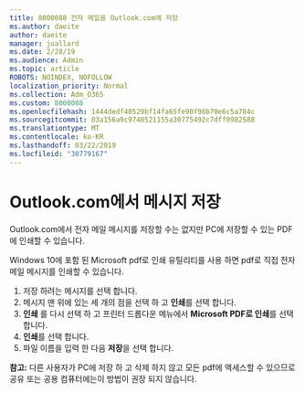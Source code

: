 ```yaml
---
title: 8000088 전자 메일을 Outlook.com에 저장
ms.author: daeite
author: daeite
manager: joallard
ms.date: 2/28/19
ms.audience: Admin
ms.topic: article
ROBOTS: NOINDEX, NOFOLLOW
localization_priority: Normal
ms.collection: Adm_O365
ms.custom: 8000088
ms.openlocfilehash: 1444dedf40529bf14fa65fe90f98b70e6c5a784c
ms.sourcegitcommit: 03a156a9c9740521155a30775492c7dff0982588
ms.translationtype: MT
ms.contentlocale: ko-KR
ms.lasthandoff: 03/22/2019
ms.locfileid: "30779167"
---
```

# <a name="saving-messages-in-outlookcom"></a>Outlook.com에서 메시지 저장

Outlook.com에서 전자 메일 메시지를 저장할 수는 없지만 PC에 저장할 수 있는 PDF에 인쇄할 수 있습니다.

Windows 10에 포함 된 Microsoft pdf로 인쇄 유틸리티를 사용 하면 pdf로 직접 전자 메일 메시지를 인쇄할 수 있습니다.

1. 저장 하려는 메시지를 선택 합니다.
2. 메시지 맨 위에 있는 세 개의 점을 선택 하 고 **인쇄**를 선택 합니다.
3. **인쇄** 를 다시 선택 하 고 프린터 드롭다운 메뉴에서 **Microsoft PDF로 인쇄**를 선택 합니다.
4. **인쇄**를 선택 합니다.
5. 파일 이름을 입력 한 다음 **저장**을 선택 합니다.

**참고:** 다른 사용자가 PC에 저장 하 고 삭제 하지 않고 모든 pdf에 액세스할 수 있으므로 공유 또는 공용 컴퓨터에는이 방법이 권장 되지 않습니다.